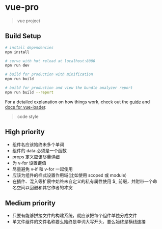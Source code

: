 # vue-pro

> vue project

## Build Setup

``` bash
# install dependencies
npm install

# serve with hot reload at localhost:8080
npm run dev

# build for production with minification
npm run build

# build for production and view the bundle analyzer report
npm run build --report
```

For a detailed explanation on how things work, check out the [guide](http://vuejs-templates.github.io/webpack/) and [docs for vue-loader](http://vuejs.github.io/vue-loader).

> code style

## High priority

+ 组件名应该始终未多个单词
+ 组件的 data 必须是一个函数
+ props 定义应该尽量详细
+ 为 v-for 设置键值
+ 尽量避免 v-if 和 v-for 一起使用
+ 应该为组件的样式设置作用域(比如使用 scoped 或 module)
+ 在插件、混入等扩展中始终未自定义的私有属性使用 $_ 前缀，并附带一个命名空间以回避和其它作者的冲突
  
## Medium priority

+ 只要有能够拼接文件的构建系统，就应该把每个组件单独分成文件
+ 单文件组件的文件名称要么始终是单词大写开头，要么始终是横线连接
  